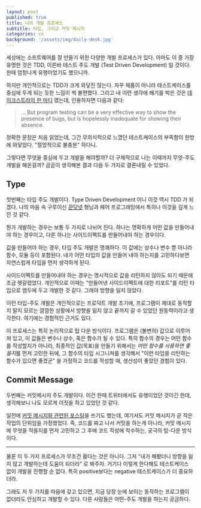 ```yaml
---
layout: post
published: true
title: 나의 개발 프로세스
subtitle: 타입, 그리고 커밋 메시지
categories: cs
background: '/assets/img/daily-desk.jpg'
---
```


 세상에는 소프트웨어를 잘 만들기 위한 다양한 개발 프로세스가
 있다. 아마도 이 중 가장 유명한 것은 TDD, 이른바 테스트 주도 개발
 (Test Driven Development) 일 것이다. 한때 엄청나게 유행이었기도
 했으니까.

 하지만 개인적으로는 TDD가 크게 와닿진 않는다. 자꾸 제품이 아니라
 테스트케이스를 중심에 두게 되는 듯한 느낌이 썩 불편했다. 그리고 내
 이런 생각에 쐐기를 박은 것은 [데이크스트라의 한
 마디](https://www.cs.utexas.edu/~EWD/transcriptions/EWD03xx/EWD340.html)
 였는데, 인용하자면 다음과 같다:

> ... But program testing can be a very effective way to show the
> presence of bugs, but is hopelessly inadequate for showing their
> absence.

 정확한 문장은 처음 읽었는데, 그간 무의식적으로 느꼈던 테스트케이스의
 부족함이 한방에 와닿았다. "절망적으로 불충분" 하다니.

 그렇다면 무엇을 중심에 두고 개발을 해야할까? 더 구체적으로 나는
 이때까지 무엇-주도 개발을 해온걸까? 곰곰이 생각해본 결과 다음 두
 가지로 결론내릴 수 있었다.

## Type
 첫번째는 타입 주도 개발이다. Type Driven Development 이니 이것 역시
 TDD 가 되겠다. 나의 마음 속 구루이신 [끈닷넷](kkeun.net) 형님과 페어
 프로그래밍에서 특히나 이것을 깊게 느낀 것 같다.

 뭔가 개발하는 경우는 보통 두 가지로 나뉘어 진다. 하나는 명확하게 어떤
 값을 만들어내야 하는 경우이고, 다른 하나는 사이드이펙트를 만들어내야
 하는 경우이다.

 값을 만들어야 하는 경우, 타입 주도 개발은 명쾌하다. 이 값에는 상수나
 변수 뿐 아니라 함수, 모듈 등이 포함된다. 내가 어떤 타입의 값을 만들어
 내야 하는지를 고민하다보면 자연스럽게 타입을 먼저 생각하게 된다.

 사이드이펙트를 만들어내야 하는 경우는 명시적으로 값을 리턴하지 않아도
 되기 때문에 조금 헷갈렸었다. 개인적으로 이때는 "만들어낸
 사이드이펙트에 대한 리포트"를 리턴 타입으로 염두에 두고 개발한 것
 같다. 그래야 방향을 잃지 않았다.

 이런 타입-주도 개발은 개인적으로는 프로덕트 개발 초기에, 프로그램이
 제대로 동작할지 말지 모르는 깜깜한 상황에서 방향을 잃지 않고 끝까지
 갈 수 있었던 원동력이라고 생각한다. 여기에는 경험적인 근거도 있다.

 이 프로세스는 특히 논리적으로 탑 다운 방식이다. 프로그램은 (불변의)
 값으로 이루어져 있고, 이 값들은 변수나 상수, 혹은 함수가 될 수
 있다. 특히 함수의 경우는 어떤 함수를 작성할지가 아니라, 최종적인
 값(목표)을 만들기 위해서는 *어떤 함수를 사용하면 좋을지*를 먼저
 고민한 뒤에, 그 함수의 타입 시그니쳐를 생각해서 "이런 타입을 리턴하는
 함수가 있으면 좋겠군" 을 가정하고 코드를 작성할 때, 생산성이 좋았던
 경험이 있다.

## Commit Message
 두번째는 커밋메시지 주도 개발이다. 이건 한때 트위터에서도 유행이었던
 것이긴 한데, 생각해보니 나도 모르게 이짓을 하고 있었던 것 같다.

 일전에 [커밋 메시지와 관련된
 포스팅](https://sangwoo-joh.github.io/commit-message)을 쓰기도
 했는데, 여기서도 커밋 메시지가 곧 작은 작업의 단위임을
 가정했었다. 즉, 코드를 짜고 나서 커밋을 하는게 아니라, 커밋 메시지에
 무엇을 적을지를 먼저 고민하고 그 후에 코드 작성에 착수하는, 궁극의
 탑-다운 방식이다.

---

 물론 이 두 가지 프로세스가 무조건 옳다는 것은 아니다. 그저 "내가
 해봤더니 방향을 잃지 않고 개발하는데 도움이 되더라" 로 봐주자. 거기다
 이렇게 한다해도 테스트케이스 없이 개발을 진행할 순 없다. 특히
 positive보다는 negative 테스트케이스가 더 중요하더라.

 그래도 저 두 가지를 마음에 갖고 있으면, 지금 당장 눈에 보이는
 동작하는 프로그램이 없더라도 안심하고 개발할 수 있다. 다른 사람들은
 어떤-주도 개발을 하는지 궁금하다.
